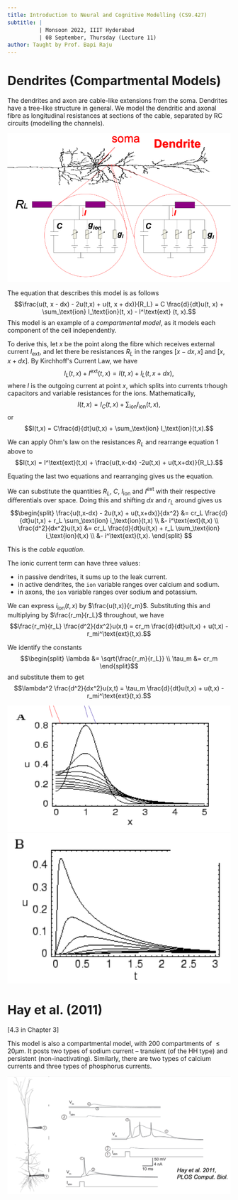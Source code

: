 ```yaml
---
title: Introduction to Neural and Cognitive Modelling (CS9.427)
subtitle: |
          | Monsoon 2022, IIIT Hyderabad
          | 08 September, Thursday (Lecture 11)
author: Taught by Prof. Bapi Raju
---
```


# Dendrites (Compartmental Models)
The dendrites and axon are cable-like extensions from the soma. Dendrites have a tree-like structure in general. We model the dendritic and axonal fibre as longitudinal resistances at sections of the cable, separated by RC circuits (modelling the channels).

![Dendritic Fibre Model](dend.png)

The equation that describes this model is as follows
$$\frac{u(t, x - dx) - 2u(t,x) + u(t, x + dx)}{R_L} = C \frac{d}{dt}u(t, x) + \sum_\text{ion} I_\text{ion}(t, x) - I^\text{ext} (t, x).$$
This model is an example of a *compartmental model*, as it models each component of the cell independently.

To derive this, let $x$ be the point along the fibre which receives external current $I_\text{ext}$, and let there be resistances $R_L$ in the ranges $[x-dx, x]$ and $[x, x+dx]$. By Kirchhoff's Current Law, we have
$$I_L(t, x) + I^\text{ext}(t,x) = I(t,x) + I_L(t, x+dx),$$
where $I$ is the outgoing current at point $x$, which splits into currents trhough capacitors and variable resistances for the ions. Mathematically,
$$I(t,x) = I_C(t,x) + \sum_\text{ion} I_\text{ion}(t,x),$$
or
$$I(t,x) = C\frac{d}{dt}u(t,x) + \sum_\text{ion} I_\text{ion}(t,x).$$

We can apply Ohm's law on the resistances $R_L$ and rearrange equation 1 above to
$$I(t,x) = I^\text{ext}(t,x) + \frac{u(t,x-dx) -2u(t,x) + u(t,x+dx)}{R_L}.$$

Equating the last two equations and rearranging gives us the equation.

We can substitute the quantities $R_L$, $C$, $I_\text{ion}$ and $I^\text{ext}$ with their respective differentials over space. Doing this and shifting $dx$ and $r_L$ around gives us
$$\begin{split}
\frac{u(t,x-dx) - 2u(t,x) + u(t,x+dx)}{dx^2} &= cr_L \frac{d}{dt}u(t,x) + r_L \sum_\text{ion} i_\text{ion}(t,x) \\
&- i^\text{ext}(t,x) \\
\frac{d^2}{dx^2}u(t,x) &= cr_L \frac{d}{dt}u(t,x) + r_L \sum_\text{ion} i_\text{ion}(t,x) \\
&- i^\text{ext}(t,x).
\end{split} $$

This is the *cable equation*.

The ionic current term can have three values:

* in passive dendrites, it sums up to the leak current.
* in active dendrites, the `ion` variable ranges over calcium and sodium.
* in axons, the `ion` variable ranges over sodium and potassium.

We can express $i_\text{ion}(t,x)$ by $\frac{u(t,x)}{r_m}$. Substituting this and multiplying by $\frac{r_m}{r_L}$ throughout, we have
$$\frac{r_m}{r_L} \frac{d^2}{dx^2}u(x,t) = cr_m \frac{d}{dt}u(t,x) + u(t,x) - r_mi^\text{ext}(t,x).$$

We identify the constants
$$\begin{split}
\lambda &= \sqrt{\frac{r_m}{r_L}} \\
\tau_m &= cr_m \end{split}$$
and substitute them to get
$$\lambda^2 \frac{d^2}{dx^2}u(x,t) = \tau_m \frac{d}{dt}u(t,x) + u(t,x) - r_mi^\text{ext}(t,x).$$

![Effect of Stimulation at Dendrite across Space](spac.png)
![Effect of Stimulation at Dendrite across Time](time.png)

# Hay et al. (2011)
[4.3 in Chapter 3]

This model is also a compartmental model, with 200 compartments of $\leq 20 \mu m$. It posts two types of sodium current – transient (of the HH type) and persistent (non-inactivating). Similarly, there are two types of calcium currents and three types of phosphorus currents.

![Active Dendrite in Hay's Model](hay.png)